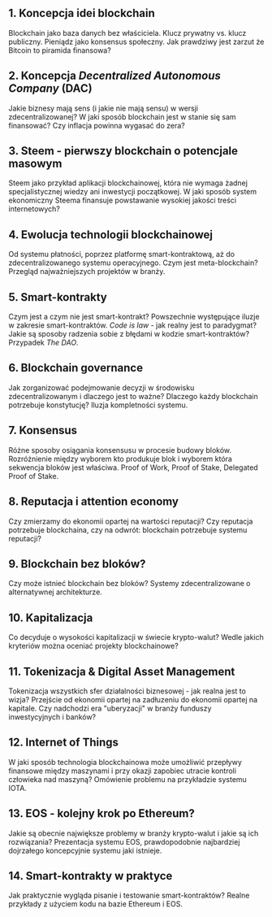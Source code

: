 ## 1. Koncepcja idei blockchain

Blockchain jako baza danych bez właściciela. Klucz prywatny vs. klucz publiczny. Pieniądz jako konsensus społeczny. Jak prawdziwy jest zarzut że Bitcoin to piramida finansowa? 

## 2. Koncepcja *Decentralized Autonomous Company* (DAC)

Jakie biznesy mają sens (i jakie nie mają sensu) w wersji zdecentralizowanej? W jaki sposób blockchain jest w stanie się sam finansować? Czy inflacja powinna wygasać do zera?

## 3. Steem - pierwszy blockchain o potencjale masowym

Steem jako przykład aplikacji blockchainowej, która nie wymaga żadnej specjalistycznej wiedzy ani inwestycji początkowej. W jaki sposób system ekonomiczny Steema finansuje powstawanie wysokiej jakości treści internetowych?

## 4. Ewolucja technologii blockchainowej

Od systemu płatności, poprzez platformę smart-kontraktową, aż do zdecentralizowanego systemu operacyjnego. Czym jest meta-blockchain? Przegląd najważniejszych projektów w branży.

## 5. Smart-kontrakty

Czym jest a czym nie jest smart-kontrakt? Powszechnie występujące iluzje w zakresie smart-kontraktów. *Code is law* - jak realny jest to paradygmat? Jakie są sposoby radzenia sobie z błędami w kodzie smart-kontraktów? Przypadek *The DAO*.

## 6. Blockchain governance

Jak zorganizować podejmowanie decyzji w środowisku zdecentralizowanym i dlaczego jest to ważne? Dlaczego każdy blockchain potrzebuje konstytucję? Iluzja kompletności systemu.

## 7. Konsensus

Różne sposoby osiągania konsensusu w procesie budowy bloków. Rozróżnienie między wyborem kto produkuje blok i wyborem która sekwencja bloków jest właściwa. Proof of Work, Proof of Stake, Delegated Proof of Stake. 

## 8. Reputacja i attention economy

Czy zmierzamy do ekonomii opartej na wartości reputacji? Czy reputacja potrzebuje blockchaina, czy na odwrót: blockchain potrzebuje systemu reputacji?

## 9. Blockchain bez bloków? 

Czy może istnieć blockchain bez bloków? Systemy zdecentralizowane o alternatywnej architekturze.

## 10. Kapitalizacja

Co decyduje o wysokości kapitalizacji w świecie krypto-walut? Wedle jakich kryteriów można oceniać projekty blockchainowe? 

## 11. Tokenizacja & Digital Asset Management

Tokenizacja wszystkich sfer działalności biznesowej - jak realna jest to wizja? Przejście od ekonomii opartej na zadłuzeniu do ekonomii opartej na kapitale. Czy nadchodzi era "uberyzacji" w branży funduszy inwestycyjnych i banków?

## 12. Internet of Things

W jaki sposób technologia blockchainowa może umożliwić przepływy finansowe między maszynami i przy okazji zapobiec utracie kontroli człowieka nad maszyną? Omówienie problemu na przykładzie systemu IOTA.

## 13. EOS - kolejny krok po Ethereum?

Jakie są obecnie największe problemy w branży krypto-walut i jakie są ich rozwiązania? Prezentacja systemu EOS, prawdopodobnie najbardziej dojrzałego koncepcyjnie systemu jaki istnieje.

## 14. Smart-kontrakty w praktyce

Jak praktycznie wygląda pisanie i testowanie smart-kontraktów? Realne przykłady z użyciem kodu na bazie Ethereum i EOS.